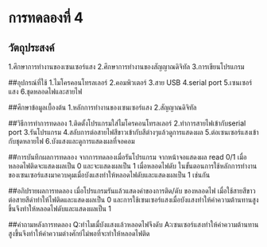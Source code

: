 # การทดลองที่ 4

## วัตถุประสงค์
1.ศึกษาการทำงานของเซนเซอร์แสง
2.ศึกษาการทำงานของสัญญาณดิจิทัล 
3.การเขียนโปรแกรม

##อุปกรณ์ที่ใช้
1.ไมโครคอนโทรลเลอร์
2.คอมพิวเตอร์
3.สาย USB
4.serial port
5.เซนเซอร์แสง
6.ชุดหลอดไฟและสายไฟ

##ศึกษาข้อมูลเบื้องต้น
1.หลักการทำงานของเซนเซอร์แสง
2.สัญญาณดิจิทัล

##วิธีการทำการทดลอง
1.ติดตั้งโปรแกรมใส่ไมโครคอนโทรลเลอร์
2.ทำการสายไฟเข้ากับserial port
3.รันโปรแกรม
4.สลับการต่อสายไฟสีขาวเข้ากับสีต่างๆแล้วดูการแสดงผล
5.ต่อเซนเซอร์แสงเข้ากับชุดหลายไฟ
6.บังแสงและดูการแสดงผลที่จอคอม

##การบันทึกผลการทดลอง
จากการทดลองเมื่อรันโปรแกรม จากหน้าจอแสดงผล read 0/1 เมื่อหลอดไฟติดจะแสดงผลเป็น 0 และจะแสดงผลเป็น 1 เมื่อหลอดไฟดับ ในขั้นตอนการใช้หลักการทำงานของเซนเซอร์แสงมาควบคุมเมื่อบังแสงทำให้หลอดไฟดับและแสดงผลเป็น 1 เช่นกัน

##อภิปรายผลการทดลอง
เมื่อโปรแกรมรันแล้วแสดงค่าของการติด/ดับ ของหลอดไฟ เมื่อใช้สายสีขาวต่อสายสีดำทำให้ไฟติดและแสดงผลเป็น 0 และการใช้เซนเซอร์แสงเมื่อบังแสงทำให้ค่าความต้านทานสูงขึ้นจึงทำให้หลอดไฟดับและแสดงผลเป็น 1

##คำถามหลังการทดลอง
Q:ทำไมเมื่บังแสงแล้วหลอดไฟจึงดับ
A:เซนเซอร์แสงทำให้ค่าความต้านทานสูงขึ้นจึงทำให้ค่าความต่างศักย์ไม่พอที่จะทำให้หลอดไฟติด

